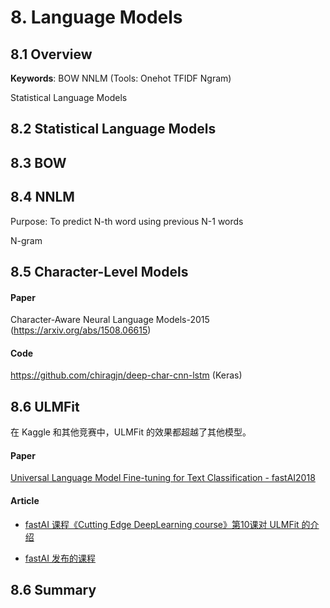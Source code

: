 
# 8. Language Models

## 8.1 Overview

**Keywords**: BOW  NNLM  (Tools: Onehot TFIDF Ngram)

Statistical Language Models

## 8.2 Statistical Language Models

## 8.3 BOW

## 8.4 NNLM

Purpose: To predict N-th word using previous N-1 words

N-gram

## 8.5 Character-Level Models

#### Paper

Character-Aware Neural Language Models-2015 (https://arxiv.org/abs/1508.06615)

#### Code

<https://github.com/chiragjn/deep-char-cnn-lstm> (Keras)

## 8.6 ULMFit

在 Kaggle 和其他竞赛中，ULMFit 的效果都超越了其他模型。

#### Paper

[Universal Language Model Fine-tuning for Text Classification - fastAI2018](https://arxiv.org/abs/1801.06146)

#### Article

- [fastAI 课程《Cutting Edge DeepLearning course》第10课对 ULMFit 的介绍](http://nlp.fast.ai/classification/2018/05/15/introducting-ulmfit.html)

- [fastAI 发布的课程](http://course18.fast.ai/lessons/lesson10.html)

## 8.6 Summary

